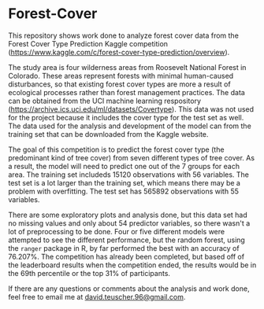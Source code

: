 # Forest-Cover

This repository shows work done to analyze forest cover data from the Forest Cover Type Prediction Kaggle competition (https://www.kaggle.com/c/forest-cover-type-prediction/overview). 

The study area is four wilderness areas from Roosevelt National Forest in Colorado.  These areas represent forests with minimal human-caused disturbances, so that existing forest cover types are more a result of ecological processes rather than forest management practices. The data can be obtained from the UCI machine learning respository (https://archive.ics.uci.edu/ml/datasets/Covertype). This data was not used for the project because it includes the cover type for the test set as well. The data used for the analysis and development of the model can from the training set that can be downloaded from the Kaggle website. 

The goal of this competition is to predict the forest cover type (the predominant kind of tree cover) from seven different types of tree cover. As a result, the model will need to predict one out of the 7 groups for each area. The training set includeds 15120 observations with 56 variables. The test set is a lot larger than the training set, which means there may be a problem with overfitting. The test set has 565892 observations with 55 variables.

There are some exploratory plots and analysis done, but this data set had no missing values and only about 54 predictor variables, so there wasn't a lot of preprocessing to be done. Four or five different models were attempted to see the different performance, but the random forest, using the `ranger` package in R, by far performed the best with an accuracy of 76.207%. The competition has already been completed, but based off of the leaderboard results when the competition ended, the results would be in the 69th percentile or the top 31% of participants. 

If there are any questions or comments about the analysis and work done, feel free to email me at david.teuscher.96@gmail.com.
